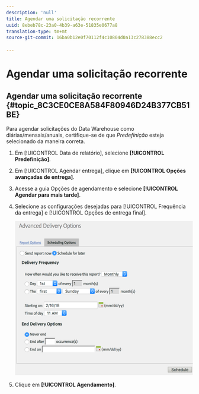 ```yaml
---
description: 'null'
title: Agendar uma solicitação recorrente
uuid: 8ebeb78c-23a0-4b39-a63e-51835e0677a8
translation-type: tm+mt
source-git-commit: 16ba0b12e0f70112f4c10804d0a13c278388ecc2

---
```



# Agendar uma solicitação recorrente

## Agendar uma solicitação recorrente {#topic_8C3CE0CE8A584F80946D24B377CB51BE}

Para agendar solicitações do Data Warehouse como diárias/mensais/anuais, certifique-se de que *Predefinição* esteja selecionado da maneira correta.

1. Em [!UICONTROL Data de relatório], selecione **[!UICONTROL Predefinição]**.

1. Em [!UICONTROL Agendar entrega], clique em **[!UICONTROL Opções avançadas de entrega]**.

1. Acesse a guia Opções de agendamento e selecione **[!UICONTROL Agendar para mais tarde]**.
1. Selecione as configurações desejadas para [!UICONTROL Frequência da entrega] e [!UICONTROL Opções de entrega final].

   ![](assets/dw_schedule.png)

1. Clique em **[!UICONTROL Agendamento]**.

